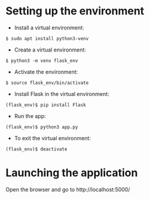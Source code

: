 # Setting up the environment

- Install a virtual environment:

`$ sudo apt install python3-venv`

- Create a virtual environment:

`$ python3 -m venv flask_env`

- Activate the environment:

`$ source flask_env/bin/activate`

- Install Flask in the virtual environment:

`(flask_env)$ pip install Flask`

- Run the app:

`(flask_env)$ python3 app.py`

- To exit the virtual environment:

`(flask_env)$ deactivate`

# Launching the application

Open the browser and go to http://localhost:5000/
